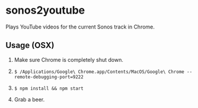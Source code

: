 # sonos2youtube

Plays YouTube videos for the current Sonos track in Chrome.

## Usage (OSX)

1. Make sure Chrome is completely shut down.

2. `$ /Applications/Google\ Chrome.app/Contents/MacOS/Google\ Chrome --remote-debugging-port=9222`

3. `$ npm install && npm start`

4. Grab a beer.
